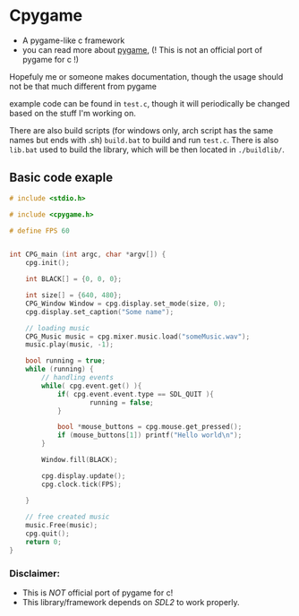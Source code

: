 
# Cpygame
- A pygame-like c framework
- you can read more about [pygame](https://www.pygame.org/news), (! This is not an official port of pygame for c !)

Hopefuly me or someone makes documentation, though the usage should not be that much different from pygame

example code can be found in `test.c`, though it will periodically be changed based on the stuff I'm working on.

There are also build scripts (for windows only, arch script has the same names but ends with .sh) `build.bat` to build and run `test.c`.
There is also `lib.bat` used to build the library, which will be then located in `./buildlib/`.

## Basic code exaple 

```c
# include <stdio.h>

# include <cpygame.h>

# define FPS 60


int CPG_main (int argc, char *argv[]) {
	cpg.init();

	int BLACK[] = {0, 0, 0};

	int size[] = {640, 480};
	CPG_Window Window = cpg.display.set_mode(size, 0);
	cpg.display.set_caption("Some name");

	// loading music
	CPG_Music music = cpg.mixer.music.load("someMusic.wav");
	music.play(music, -1);

	bool running = true;
	while (running) {
		// handling events
		while( cpg.event.get() ){
			if( cpg.event.event.type == SDL_QUIT ){
					running = false;
			}

			bool *mouse_buttons = cpg.mouse.get_pressed();
			if (mouse_buttons[1]) printf("Hello world\n");
		}

		Window.fill(BLACK);

		cpg.display.update();
		cpg.clock.tick(FPS);

	}
	
    // free created music
	music.Free(music);
	cpg.quit();
	return 0;
}

```

### Disclaimer: 
* This is *NOT* official port of pygame for c!
* This library/framework depends on *SDL2* to work properly.
